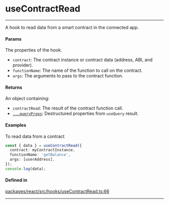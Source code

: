 # useContractRead
---

A hook to read data from a smart contract in the connected app.

#### Params

The properties of the hook.
- `contract`: The contract instance or contract data (address, ABI, and provider).
- `functionName`: The name of the function to call on the contract.
- `args`: The arguments to pass to the contract function.

#### Returns

An object containing:
- `contractRead`: The result of the contract function call.
- [`...queryProps`](https://tanstack.com/query/latest/docs/framework/react/reference/useQuery): Destructured properties from `useQuery` result.

#### Examples

To read data from a contract
```ts
const { data } = useContractRead({
  contract: myContractInstance,
  functionName: 'getBalance',
  args: [userAddress],
});
console.log(data);
```

#### Defined in
[packages/react/src/hooks/useContractRead.ts:66](https://github.com/fuellabs/fuel-connectors/blob/main/packages/react/src/hooks/useContractRead.ts#L66)

___
